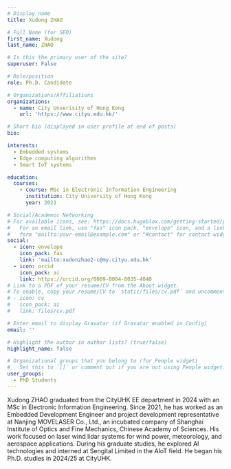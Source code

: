 ```yaml
---
# Display name
title: Xudong ZHAO

# Full Name (for SEO)
first_name: Xudong
last_name: ZHAO

# Is this the primary user of the site?
superuser: False

# Role/position
role: Ph.D. Candidate

# Organizations/Affiliations
organizations:
  - name: City Unverisity of Hong Kong
    url: 'https://www.cityu.edu.hk/'

# Short bio (displayed in user profile at end of posts)
bio: 

interests:
  - Embedded systems
  - Edge computing algorithms
  - Smart IoT systems

education:
  courses:
    - course: MSc in Electronic Information Engineering
      institution: City University of Hong Kong
      year: 2021

# Social/Academic Networking
# For available icons, see: https://docs.hugoblox.com/getting-started/page-builder/#icons
#   For an email link, use "fas" icon pack, "envelope" icon, and a link in the
#   form "mailto:your-email@example.com" or "#contact" for contact widget.
social:
  - icon: envelope
    icon_pack: fas
    link: 'mailto:xudonzhao2-c@my.cityu.edu.hk'   
  - icon: orcid
    icon_pack: ai
    link: https://orcid.org/0009-0004-8035-4040
# Link to a PDF of your resume/CV from the About widget.
# To enable, copy your resume/CV to `static/files/cv.pdf` and uncomment the lines below.
# - icon: cv
#   icon_pack: ai
#   link: files/cv.pdf

# Enter email to display Gravatar (if Gravatar enabled in Config)
email: ''

# Highlight the author in author lists? (true/false)
highlight_name: false

# Organizational groups that you belong to (for People widget)
#   Set this to `[]` or comment out if you are not using People widget.
user_groups:
  - PhD Students
---
```


Xudong ZHAO graduated from the CityUHK EE department in 2024 with an MSc in Electronic Information Engineering. Since 2021, he has worked as an Embedded Development Engineer and project development representative at Nanjing MOVELASER Co., Ltd., an incubated company of Shanghai Institute of Optics and Fine Mechanics, Chinese Academy of Sciences. His work focused on laser wind lidar systems for wind power, meteorology, and aerospace applications. During his graduate studies, he explored AI technologies and interned at Sengital Limited in the AIoT field. He began his Ph.D. studies in 2024/25 at CityUHK.
